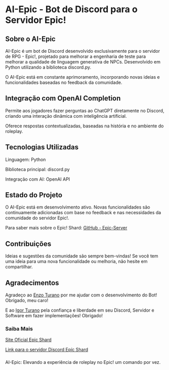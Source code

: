 # AI-Epic - Bot de Discord para o Servidor Epic!

## Sobre o AI-Epic
AI-Epic é um bot de Discord desenvolvido exclusivamente para o servidor de RPG - Epic!, projetado para melhorar a engenharia de teste para melhorar a qualidade de linguagem generativa de NPCs. Desenvolvido em Python utilizando a biblioteca discord.py. 

O AI-Epic está em constante aprimoramento, incorporando novas ideias e funcionalidades baseadas no feedback da comunidade.

## Integração com OpenAI Completion

Permite aos jogadores fazer perguntas ao ChatGPT diretamente no Discord, criando uma interação dinâmica com inteligência artificial.

Oferece respostas contextualizadas, baseadas na história e no ambiente do roleplay.

## Tecnologias Utilizadas
Linguagem: Python

Biblioteca principal: discord.py

Integração com AI: OpenAI API

## Estado do Projeto
O AI-Epic está em desenvolvimento ativo. Novas funcionalidades são continuamente adicionadas com base no feedback e nas necessidades da comunidade do servidor Epic!.

Para saber mais sobre o Epic! Shard: [GitHub - Epic-Server](https://github.com/igorrturano/Epic-Server)

## Contribuições
Ideias e sugestões da comunidade são sempre bem-vindas! Se você tem uma ideia para uma nova funcionalidade ou melhoria, não hesite em compartilhar.

## Agradecimentos
Agradeço ao [Enzo Turano](https://github.com/enzoturano) por me ajudar com o desenvolvimento do Bot! Obrigado, meu caro!

E ao [Igor Turano](https://github.com/igorturano) pela confiança e liberdade em seu Discord, Servidor e Software em fazer implementações! Obrigado!

### Saiba Mais
[Site Oficial Epic Shard](https://epic-shard.com/)

[Link para o servidor Discord Epíc Shard](https://discord.com/invite/epic-shard)

### 

AI-Epic: Elevando a experiência de roleplay no Epic! um comando por vez.
